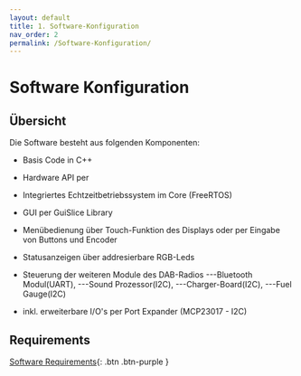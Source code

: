 ```yaml
---
layout: default
title: 1. Software-Konfiguration
nav_order: 2
permalink: /Software-Konfiguration/
---
```


# Software Konfiguration

## Übersicht
Die Software besteht aus folgenden Komponenten:

- Basis Code in C++
- Hardware API per <Arduino-ESP32 Core>
- Integriertes Echtzeitbetriebssystem im Core (FreeRTOS)
- GUI per GuiSlice Library
- Menübedienung über Touch-Funktion des Displays oder per Eingabe von Buttons und Encoder
- Statusanzeigen über addresierbare RGB-Leds
- Steuerung der weiteren Module des DAB-Radios
---Bluetooth Modul(UART), 
---Sound Prozessor(I2C), 
---Charger-Board(I2C),
---Fuel Gauge(I2C)

- inkl. erweiterbare I/O's per Port Expander (MCP23017 - I2C)

## Requirements 

[Software Requirements](https://mcjohnffs.github.io/Visual%20Studio%20Code%20mit%20Arduino%20(Extension)/){: .btn .btn-purple }



